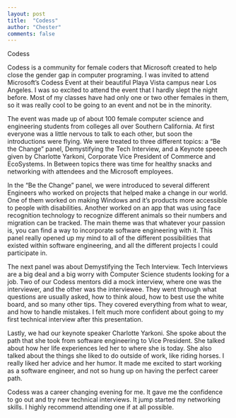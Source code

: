 ```yaml
---
layout: post
title:  "Codess"
author: "Chester"
comments: false
---
```


Codess

Codess is a community for female coders that Microsoft created to help close the gender gap in computer programing. I was invited to attend Microsoft’s Codess Event at their beautiful Playa Vista campus near Los Angeles. I was so excited to attend the event that I hardly slept the night before. Most of my classes have had only one or two other females in them, so it was really cool to be going to an event and not be in the minority. 

The event was made up of about 100 female computer science and engineering students from colleges all over Southern California. At first everyone was a little nervous to talk to each other, but soon the introductions were flying. We were treated to three different topics: a “Be the Change” panel, Demystifying the Tech Interview, and a Keynote speech given by Charlotte Yarkoni, Corporate Vice President of Commerce and EcoSystems. In Between topics there was time for healthy snacks and networking with attendees and the Microsoft employees. 

In the “Be the Change” panel, we were introduced to several different Engineers who worked on projects that helped make a change in our world. One of them worked on making Windows and it’s products more accessible to people with disabilities. Another worked on an app that was using face recognition technology to recognize different animals so their numbers and migration can be tracked. The main theme was that whatever your passion is, you can find a way to incorporate software engineering with it. This panel really opened up my mind to all of the different possibilities that existed within software engineering, and all the different projects I could participate in. 

The next panel was about Demystifying the Tech Interview. Tech Interviews are a big deal and a big worry with Computer Science students looking for a job. Two of our Codess mentors did a mock interview, where one was the interviewer, and the other was the interviewee. They went through what questions are usually asked, how to think aloud, how to best use the white board, and so many other tips. They covered everything from what to wear, and how to handle mistakes. I felt much more confident about going to my first technical interview after this presentation. 

Lastly, we had our keynote speaker Charlotte Yarkoni. She spoke about the path that she took from software engineering to Vice President. She talked about how her life experiences led her to where she is today. She also talked about the things she liked to do outside of work, like riding horses. I really liked her advice and her humor. It made me excited to start working as a software engineer, and not so hung up on having the perfect career path. 

Codess was a career changing evening for me. It gave me the confidence to go out and try new technical interviews. It jump started my networking skills. I highly recommend attending one if at all possible. 
